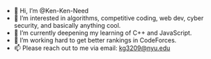 - 👋 Hi, I’m @Ken-Ken-Need
- 👀 I’m interested in algorithms, competitive coding, web dev, cyber security, and basically anything cool.
- 🌱 I’m currently deepening my learning of C++ and JavaScript.
- 💞️ I’m working hard to get better rankings in CodeForces.
- 📫 Please reach out to me via email: kg3209@nyu.edu

<!---
Ken-Ken-Need/Ken-Ken-Need is a ✨ special ✨ repository because its `README.md` (this file) appears on your GitHub profile.
You can click the Preview link to take a look at your changes.
--->

